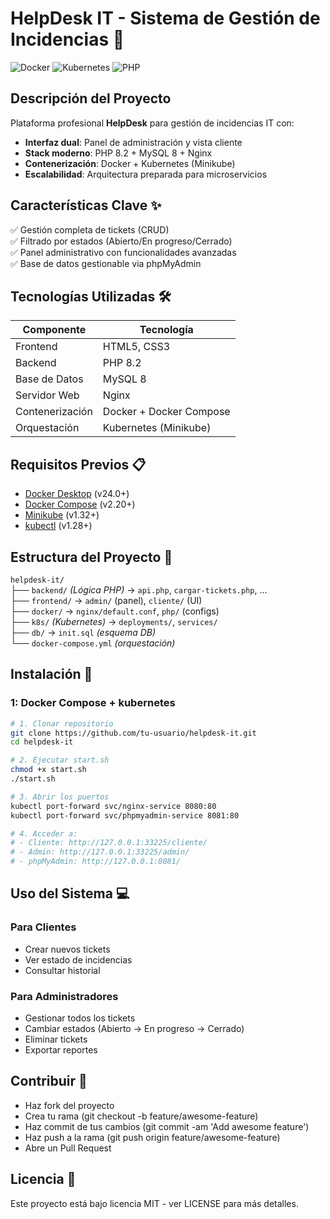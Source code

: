# HelpDesk IT - Sistema de Gestión de Incidencias 🚀

![Docker](https://img.shields.io/badge/Docker-2CA5E0?style=for-the-badge&logo=docker&logoColor=white)
![Kubernetes](https://img.shields.io/badge/Kubernetes-326CE5?style=for-the-badge&logo=kubernetes&logoColor=white)
![PHP](https://img.shields.io/badge/PHP-777BB4?style=for-the-badge&logo=php&logoColor=white)

## Descripción del Proyecto

Plataforma profesional **HelpDesk** para gestión de incidencias IT con:

- **Interfaz dual**: Panel de administración y vista cliente
- **Stack moderno**: PHP 8.2 + MySQL 8 + Nginx
- **Contenerización**: Docker + Kubernetes (Minikube)
- **Escalabilidad**: Arquitectura preparada para microservicios

## Características Clave ✨

✅ Gestión completa de tickets (CRUD)  
✅ Filtrado por estados (Abierto/En progreso/Cerrado)  
✅ Panel administrativo con funcionalidades avanzadas  
✅ Base de datos gestionable via phpMyAdmin 

## Tecnologías Utilizadas 🛠️

| Componente       | Tecnología           |
|------------------|----------------------|
| Frontend         | HTML5, CSS3         |
| Backend          | PHP 8.2             |
| Base de Datos    | MySQL 8             |
| Servidor Web     | Nginx               |
| Contenerización  | Docker + Docker Compose |
| Orquestación     | Kubernetes (Minikube) |

## Requisitos Previos 📋

- [Docker Desktop](https://www.docker.com/products/docker-desktop) (v24.0+)
- [Docker Compose](https://docs.docker.com/compose/install/) (v2.20+)
- [Minikube](https://minikube.sigs.k8s.io/docs/) (v1.32+)
- [kubectl](https://kubernetes.io/docs/tasks/tools/) (v1.28+)

## Estructura del Proyecto 📂
`helpdesk-it/`  
├── `backend/` *(Lógica PHP)* → `api.php`, `cargar-tickets.php`, ...  
├── `frontend/` → `admin/` (panel), `cliente/` (UI)  
├── `docker/` → `nginx/default.conf`, `php/` (configs)  
├── `k8s/` *(Kubernetes)* → `deployments/`, `services/`  
├── `db/` → `init.sql` *(esquema DB)*  
└── `docker-compose.yml` *(orquestación)*


## Instalación 🚀

### 1: Docker Compose + kubernetes 

```bash
# 1. Clonar repositorio
git clone https://github.com/tu-usuario/helpdesk-it.git
cd helpdesk-it

# 2. Ejecutar start.sh
chmod +x start.sh
./start.sh

# 3. Abrir los puertos
kubectl port-forward svc/nginx-service 8080:80
kubectl port-forward svc/phpmyadmin-service 8081:80

# 4. Acceder a:
# - Cliente: http://127.0.0.1:33225/cliente/
# - Admin: http://127.0.0.1:33225/admin/
# - phpMyAdmin: http://127.0.0.1:8081/
```

## Uso del Sistema 💻 

### Para Clientes

- Crear nuevos tickets
- Ver estado de incidencias
- Consultar historial

### Para Administradores

- Gestionar todos los tickets
- Cambiar estados (Abierto → En progreso → Cerrado)
- Eliminar tickets
- Exportar reportes

## Contribuir 🤝

- Haz fork del proyecto
- Crea tu rama (git checkout -b feature/awesome-feature)
- Haz commit de tus cambios (git commit -am 'Add awesome feature')
- Haz push a la rama (git push origin feature/awesome-feature)
- Abre un Pull Request

## Licencia 📜
Este proyecto está bajo licencia MIT - ver LICENSE para más detalles.
